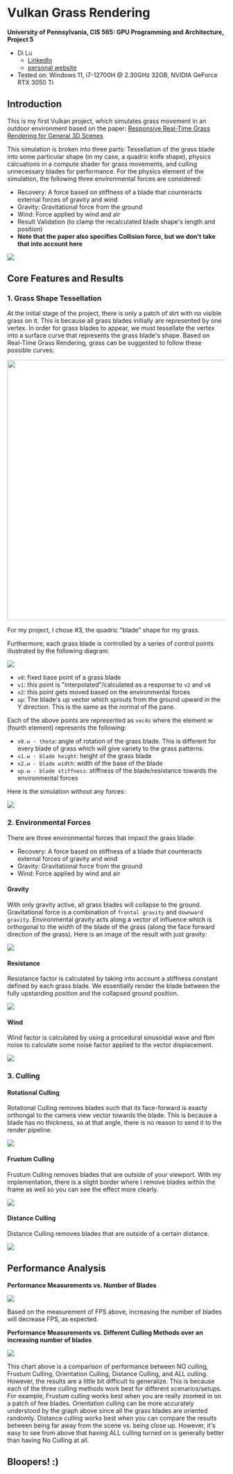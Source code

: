 Vulkan Grass Rendering
==================================

**University of Pennsylvania, CIS 565: GPU Programming and Architecture, Project 5**

* Di Lu
  * [LinkedIn](https://www.linkedin.com/in/di-lu-0503251a2/)
  * [personal website](https://www.dluisnothere.com/)
* Tested on: Windows 11, i7-12700H @ 2.30GHz 32GB, NVIDIA GeForce RTX 3050 Ti

## Introduction

This is my first Vulkan project, which simulates grass movement in an outdoor environment based on the paper: [Responsive Real-Time Grass Rendering for General 3D Scenes](https://www.cg.tuwien.ac.at/research/publications/2017/JAHRMANN-2017-RRTG/JAHRMANN-2017-RRTG-draft.pdf)

This simulation is broken into three parts: Tessellation of the grass blade into some particular shape (in my case, a quadric knife shape), physics calcuations in a compute shader for grass movements, and culling unnecessary blades for performance. For the physics element of the simulation, the following three environmental forces are considered:
- Recovery: A force based on stiffness of a blade that counteracts external forces of gravity and wind
- Gravity: Gravitational force from the ground
- Wind: Force applied by wind and air
- Result Validation (to clamp the recalculated blade shape's length and position)
- **Note that the paper also specifies Collision force, but we don't take that into account here**

![](img/diGrass2.gif)

## Core Features and Results

### 1. Grass Shape Tessellation

At the initial stage of the project, there is only a patch of dirt with no visible grass on it. This is because all grass blades initially are represented by one vertex. In order for grass blades to appear, we must tessellate the vertex into a surface curve that represents the grass blade's shape. Based on Real-Time Grass Rendering, grass can be suggested to follow these possible curves:

<img src="https://github.com/dluisnothere/Project5-Vulkan-Grass-Rendering/blob/main/img/bladeShape.png" width="600">

For my project, I chose #3, the quadric "blade" shape for my grass.

Furthermore, each grass blade is controlled by a series of control points illustrated by the following diagram:

![](img/blade_model.jpg)

- `v0`: fixed base point of a grass blade
- `v1`: this point is "interpolated"/calculated as a response to `v2` and `v0`
- `v2`: this point gets moved based on the environmental forces
- `up`: The blade's up vector which sprouts from the ground upward in the Y direction. This is the same as the normal of the pane.

Each of the above points are represented as `vec4s` where the element _w_ (fourth element) represents the following:

- `v0.w - theta`: angle of rotation of the grass blade. This is different for every blade of grass which will give variety to the grass patterns.
- `v1.w - blade height`: height of the grass blade
- `v2.w - blade width`: width of the base of the blade
- `up.w - blade stiffness`: stiffness of the blade/resistance towards the environmental forces

Here is the simulation without any forces:

![](img/grass.png)

### 2. Environmental Forces

There are three environmental forces that impact the grass blade:

- Recovery: A force based on stiffness of a blade that counteracts external forces of gravity and wind
- Gravity: Gravitational force from the ground
- Wind: Force applied by wind and air

#### Gravity

With only gravity active, all grass blades will collapse to the ground. Gravitational force is a combination of `frontal gravity` and `downward gravity`. Environmental gravity acts along a vector of influence which is orthogonal to the width of the blade of the grass (along the face forward direction of the grass). Here is an image of the result with just gravity:

![](img/gravity.png)

#### Resistance

Resistance factor is calculated by taking into account a stiffness constant defined by each grass blade. We essentially render the blade between the fully upstanding position and the collapsed ground position.

![](img/resistance.png)

#### Wind

Wind factor is calculated by using a procedural sinusoidal wave and fbm noise to calculate some noise factor applied to the vector displacement.

![](img/wind.gif)

### 3. Culling

#### Rotational Culling 

Rotational Culling removes blades such that its face-forward is exacty orthongal to the camera view vector towards the blade. This is because a blade has no thickness, so at that angle, there is no reason to send it to the render pipeline.

![](img/rotation.gif)

#### Frustum Culling

Frustum Culling removes blades that are outside of your viewport. With my implementation, there is a slight border where I remove blades within the frame as well so you can see the effect more clearly.

![](img/frustum.gif)

#### Distance Culling

Distance Culling removes blades that are outside of a certain distance.

![](img/distance.gif)

## Performance Analysis

**Performance Measurements vs. Number of Blades**

![](img/fpsNumBlades.png)

Based on the measurement of FPS above, increasing the number of blades will decrease FPS, as expected.

**Performance Measurements vs. Different Culling Methods over an increasing number of blades**

![](img/lastChart.png)

This chart above is a comparison of performance between NO culling, Frustum Culling, Orientation Culling, Distance Culling, and ALL culling. However, the results are a little bit difficult to generalize. This is because each of the three culling methods work best for different scenarios/setups. For example, Frustum culling works best when you are really zoomed in on a patch of few blades. Orientation culling can be more accurately understood by the graph above since all the grass blades are oriented randomly. Distance culling works best when you can compare the results between being far away from the scene vs. being close up. However, it's easy to see from above that having ALL culling turned on is generally better than having No Culling at all.

## Bloopers! :)
